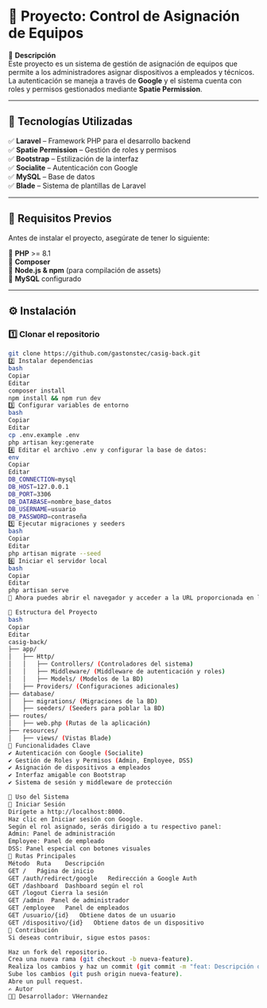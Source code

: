 
# 🎯 Proyecto: Control de Asignación de Equipos  

📌 **Descripción**  
Este proyecto es un sistema de gestión de asignación de equipos que permite a los administradores asignar dispositivos a empleados y técnicos. La autenticación se maneja a través de **Google** y el sistema cuenta con roles y permisos gestionados mediante **Spatie Permission**.

---

## 🚀 **Tecnologías Utilizadas**  
✅ **Laravel** – Framework PHP para el desarrollo backend  
✅ **Spatie Permission** – Gestión de roles y permisos  
✅ **Bootstrap** – Estilización de la interfaz  
✅ **Socialite** – Autenticación con Google  
✅ **MySQL** – Base de datos  
✅ **Blade** – Sistema de plantillas de Laravel  

---

## 📌 **Requisitos Previos**  
Antes de instalar el proyecto, asegúrate de tener lo siguiente:  

🔹 **PHP** >= 8.1  
🔹 **Composer**  
🔹 **Node.js & npm** (para compilación de assets)  
🔹 **MySQL** configurado  

---

## ⚙️ **Instalación**  

### 1️⃣ **Clonar el repositorio**  
```bash
git clone https://github.com/gastonstec/casig-back.git
2️⃣ Instalar dependencias
bash
Copiar
Editar
composer install
npm install && npm run dev
3️⃣ Configurar variables de entorno
bash
Copiar
Editar
cp .env.example .env
php artisan key:generate
4️⃣ Editar el archivo .env y configurar la base de datos:
env
Copiar
Editar
DB_CONNECTION=mysql
DB_HOST=127.0.0.1
DB_PORT=3306
DB_DATABASE=nombre_base_datos
DB_USERNAME=usuario
DB_PASSWORD=contraseña
5️⃣ Ejecutar migraciones y seeders
bash
Copiar
Editar
php artisan migrate --seed
6️⃣ Iniciar el servidor local
bash
Copiar
Editar
php artisan serve
📌 Ahora puedes abrir el navegador y acceder a la URL proporcionada en la terminal.

📂 Estructura del Proyecto
bash
Copiar
Editar
casig-back/
├── app/
│   ├── Http/
│   │   ├── Controllers/ (Controladores del sistema)
│   │   ├── Middleware/ (Middleware de autenticación y roles)
│   │   ├── Models/ (Modelos de la BD)
│   ├── Providers/ (Configuraciones adicionales)
├── database/
│   ├── migrations/ (Migraciones de la BD)
│   ├── seeders/ (Seeders para poblar la BD)
├── routes/
│   ├── web.php (Rutas de la aplicación)
├── resources/
│   ├── views/ (Vistas Blade)
🔑 Funcionalidades Clave
✔️ Autenticación con Google (Socialite)
✔️ Gestión de Roles y Permisos (Admin, Employee, DSS)
✔️ Asignación de dispositivos a empleados
✔️ Interfaz amigable con Bootstrap
✔️ Sistema de sesión y middleware de protección

📌 Uso del Sistema
🔹 Iniciar Sesión
Dirígete a http://localhost:8000.
Haz clic en Iniciar sesión con Google.
Según el rol asignado, serás dirigido a tu respectivo panel:
Admin: Panel de administración
Employee: Panel de empleado
DSS: Panel especial con botones visuales
🔗 Rutas Principales
Método	Ruta	Descripción
GET	/	Página de inicio
GET	/auth/redirect/google	Redirección a Google Auth
GET	/dashboard	Dashboard según el rol
GET	/logout	Cierra la sesión
GET	/admin	Panel de administrador
GET	/employee	Panel de empleados
GET	/usuario/{id}	Obtiene datos de un usuario
GET	/dispositivo/{id}	Obtiene datos de un dispositivo
🤝 Contribución
Si deseas contribuir, sigue estos pasos:

Haz un fork del repositorio.
Crea una nueva rama (git checkout -b nueva-feature).
Realiza los cambios y haz un commit (git commit -m "feat: Descripción del cambio").
Sube los cambios (git push origin nueva-feature).
Abre un pull request.
✍️ Autor
👩‍💻 Desarrollador: VHernandez

